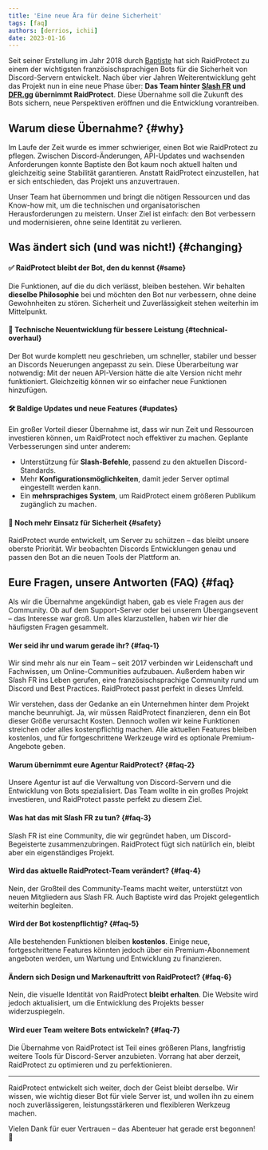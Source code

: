 ```yaml
---
title: 'Eine neue Ära für deine Sicherheit'
tags: [faq]
authors: [derrios, ichii]
date: 2023-01-16
---
```


Seit seiner Erstellung im Jahr 2018 durch [Baptiste](https://baptiste.lol/) hat sich RaidProtect zu einem der wichtigsten französischsprachigen Bots für die Sicherheit von Discord-Servern entwickelt. Nach über vier Jahren Weiterentwicklung geht das Projekt nun in eine neue Phase über: **Das Team hinter [S*l*ash FR](https://slash.fr.community/) und [DFR.gg](https://dfr.gg/) übernimmt RaidProtect**. Diese Übernahme soll die Zukunft des Bots sichern, neue Perspektiven eröffnen und die Entwicklung vorantreiben.

<!--truncate-->

## Warum diese Übernahme? {#why}

Im Laufe der Zeit wurde es immer schwieriger, einen Bot wie RaidProtect zu pflegen. Zwischen Discord-Änderungen, API-Updates und wachsenden Anforderungen konnte Baptiste den Bot kaum noch aktuell halten und gleichzeitig seine Stabilität garantieren. Anstatt RaidProtect einzustellen, hat er sich entschieden, das Projekt uns anzuvertrauen.

Unser Team hat übernommen und bringt die nötigen Ressourcen und das Know-how mit, um die technischen und organisatorischen Herausforderungen zu meistern. Unser Ziel ist einfach: den Bot verbessern und modernisieren, ohne seine Identität zu verlieren.

## Was ändert sich (und was nicht!) {#changing}

#### ✅ RaidProtect bleibt der Bot, den du kennst {#same}
Die Funktionen, auf die du dich verlässt, bleiben bestehen. Wir behalten **dieselbe Philosophie** bei und möchten den Bot nur verbessern, ohne deine Gewohnheiten zu stören. Sicherheit und Zuverlässigkeit stehen weiterhin im Mittelpunkt.

#### 🔄 Technische Neuentwicklung für bessere Leistung {#technical-overhaul}
Der Bot wurde komplett neu geschrieben, um schneller, stabiler und besser an Discords Neuerungen angepasst zu sein. Diese Überarbeitung war notwendig: Mit der neuen API-Version hätte die alte Version nicht mehr funktioniert. Gleichzeitig können wir so einfacher neue Funktionen hinzufügen.

#### 🛠️ Baldige Updates und neue Features {#updates}
Ein großer Vorteil dieser Übernahme ist, dass wir nun Zeit und Ressourcen investieren können, um RaidProtect noch effektiver zu machen. Geplante Verbesserungen sind unter anderem:
- Unterstützung für **Slash-Befehle**, passend zu den aktuellen Discord-Standards.
- Mehr **Konfigurationsmöglichkeiten**, damit jeder Server optimal eingestellt werden kann.
- Ein **mehrsprachiges System**, um RaidProtect einem größeren Publikum zugänglich zu machen.

#### 🔐 Noch mehr Einsatz für Sicherheit {#safety}
RaidProtect wurde entwickelt, um Server zu schützen – das bleibt unsere oberste Priorität. Wir beobachten Discords Entwicklungen genau und passen den Bot an die neuen Tools der Plattform an.

## Eure Fragen, unsere Antworten (FAQ) {#faq}

Als wir die Übernahme angekündigt haben, gab es viele Fragen aus der Community. Ob auf dem Support-Server oder bei unserem Übergangsevent – das Interesse war groß. Um alles klarzustellen, haben wir hier die häufigsten Fragen gesammelt.

#### Wer seid ihr und warum gerade ihr? {#faq-1}
Wir sind mehr als nur ein Team – seit 2017 verbinden wir Leidenschaft und Fachwissen, um Online-Communities aufzubauen. Außerdem haben wir S*l*ash FR ins Leben gerufen, eine französischsprachige Community rund um Discord und Best Practices. RaidProtect passt perfekt in dieses Umfeld.

Wir verstehen, dass der Gedanke an ein Unternehmen hinter dem Projekt manche beunruhigt. Ja, wir müssen RaidProtect finanzieren, denn ein Bot dieser Größe verursacht Kosten. Dennoch wollen wir keine Funktionen streichen oder alles kostenpflichtig machen. Alle aktuellen Features bleiben kostenlos, und für fortgeschrittene Werkzeuge wird es optionale Premium-Angebote geben.

#### Warum übernimmt eure Agentur RaidProtect? {#faq-2}
Unsere Agentur ist auf die Verwaltung von Discord-Servern und die Entwicklung von Bots spezialisiert. Das Team wollte in ein großes Projekt investieren, und RaidProtect passte perfekt zu diesem Ziel.

#### Was hat das mit S*l*ash FR zu tun? {#faq-3}
S*l*ash FR ist eine Community, die wir gegründet haben, um Discord-Begeisterte zusammenzubringen. RaidProtect fügt sich natürlich ein, bleibt aber ein eigenständiges Projekt.

#### Wird das aktuelle RaidProtect-Team verändert? {#faq-4}
Nein, der Großteil des Community-Teams macht weiter, unterstützt von neuen Mitgliedern aus S*l*ash FR. Auch Baptiste wird das Projekt gelegentlich weiterhin begleiten.

#### Wird der Bot kostenpflichtig? {#faq-5}
Alle bestehenden Funktionen bleiben **kostenlos**. Einige neue, fortgeschrittene Features könnten jedoch über ein Premium-Abonnement angeboten werden, um Wartung und Entwicklung zu finanzieren.

#### Ändern sich Design und Markenauftritt von RaidProtect? {#faq-6}
Nein, die visuelle Identität von RaidProtect **bleibt erhalten**. Die Website wird jedoch aktualisiert, um die Entwicklung des Projekts besser widerzuspiegeln.

#### Wird euer Team weitere Bots entwickeln? {#faq-7}
Die Übernahme von RaidProtect ist Teil eines größeren Plans, langfristig weitere Tools für Discord-Server anzubieten. Vorrang hat aber derzeit, RaidProtect zu optimieren und zu perfektionieren.

---

RaidProtect entwickelt sich weiter, doch der Geist bleibt derselbe. Wir wissen, wie wichtig dieser Bot für viele Server ist, und wollen ihn zu einem noch zuverlässigeren, leistungsstärkeren und flexibleren Werkzeug machen.

Vielen Dank für euer Vertrauen – das Abenteuer hat gerade erst begonnen! 🚀
